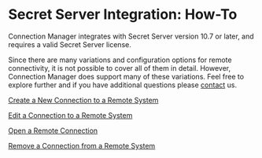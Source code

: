 [title]: #	"Secret Server Integration: How-To"
[tags]: #	"integration,ss,create,integrate"
[priority]: #	"500"
# Secret Server Integration: How-To

Connection Manager integrates with Secret Server  version 10.7 or later, and requires a valid Secret Server license.

Since there are many variations and configuration options for remote connectivity, it is not possible to cover all of them in detail. However, Connection Manager does support many of these variations. Feel free to explore further and if you have additional questions please [contact](https://thycotic.force.com/support/s/contactsupport) us.

[Create a New Connection to a Remote System](/create-new-connection-remote-system.md)

[Edit a Connection to a Remote System](/edit-connection-remote-system.md)

[Open a Remote Connection](/open-remote-connection.md)

[Remove a Connection from a Remote System](/remove-connection-from-remote-system.md)

